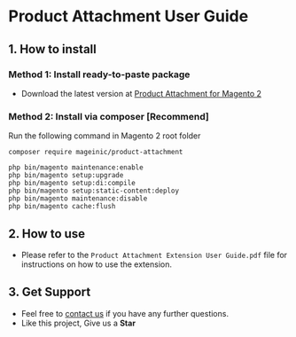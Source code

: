 # Product Attachment User Guide

## 1. How to install

### Method 1: Install ready-to-paste package

- Download the latest version at [Product Attachment for Magento 2](https://www.mageinic.com/product-attachment.html)

### Method 2: Install via composer [Recommend]

Run the following command in Magento 2 root folder

```
composer require mageinic/product-attachment

php bin/magento maintenance:enable
php bin/magento setup:upgrade
php bin/magento setup:di:compile
php bin/magento setup:static-content:deploy
php bin/magento maintenance:disable
php bin/magento cache:flush
```

## 2. How to use

- Please refer to the `Product Attachment Extension User Guide.pdf` file for instructions on how to use the extension.

## 3. Get Support

- Feel free to [contact us](https://www.mageinic.com/contact.html) if you have any further questions.
- Like this project, Give us a **Star**
